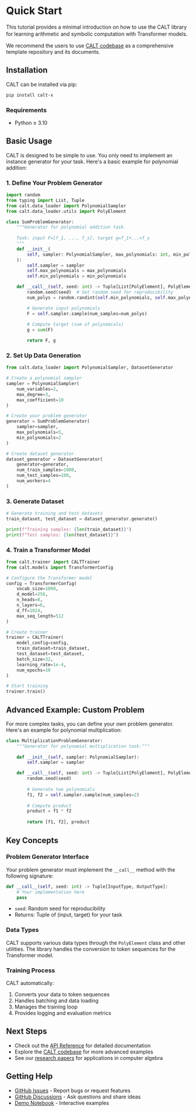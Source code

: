 # Quick Start

This tutorial provides a minimal introduction on how to use the CALT library for learning arithmetic and symbolic computation with Transformer models.　

We recommend the users to use [CALT codebase](https://github.com/HiroshiKERA/calt-codebase) as a comprehensive template repository and its documents.

## Installation

CALT can be installed via pip:

```bash
pip install calt-x
```

### Requirements

- Python ≥ 3.10

## Basic Usage

CALT is designed to be simple to use. You only need to implement an instance generator for your task. Here's a basic example for polynomial addition:

### 1. Define Your Problem Generator

```python
import random
from typing import List, Tuple
from calt.data_loader import PolynomialSampler
from calt.data_loader.utils import PolyElement

class SumProblemGenerator:
    """Generator for polynomial addition task.
    
    Task: input F=[f_1, ..., f_s], target g=f_1+...+f_s
    """
    def __init__(
        self, sampler: PolynomialSampler, max_polynomials: int, min_polynomials: int
    ):
        self.sampler = sampler
        self.max_polynomials = max_polynomials  
        self.min_polynomials = min_polynomials

    def __call__(self, seed: int) -> Tuple[List[PolyElement], PolyElement]:
        random.seed(seed)  # Set random seed for reproducibility
        num_polys = random.randint(self.min_polynomials, self.max_polynomials) 

        # Generate input polynomials
        F = self.sampler.sample(num_samples=num_polys)
        
        # Compute target (sum of polynomials)
        g = sum(F)

        return F, g
```

### 2. Set Up Data Generation

```python
from calt.data_loader import PolynomialSampler, DatasetGenerator

# Create a polynomial sampler
sampler = PolynomialSampler(
    num_variables=2,
    max_degree=3,
    max_coefficient=10
)

# Create your problem generator
generator = SumProblemGenerator(
    sampler=sampler,
    max_polynomials=5,
    min_polynomials=2
)

# Create dataset generator
dataset_generator = DatasetGenerator(
    generator=generator,
    num_train_samples=1000,
    num_test_samples=100,
    num_workers=4
)
```

### 3. Generate Dataset

```python
# Generate training and test datasets
train_dataset, test_dataset = dataset_generator.generate()

print(f"Training samples: {len(train_dataset)}")
print(f"Test samples: {len(test_dataset)}")
```

### 4. Train a Transformer Model

```python
from calt.trainer import CALTTrainer
from calt.models import TransformerConfig

# Configure the Transformer model
config = TransformerConfig(
    vocab_size=1000,
    d_model=256,
    n_heads=8,
    n_layers=6,
    d_ff=1024,
    max_seq_length=512
)

# Create trainer
trainer = CALTTrainer(
    model_config=config,
    train_dataset=train_dataset,
    test_dataset=test_dataset,
    batch_size=32,
    learning_rate=1e-4,
    num_epochs=10
)

# Start training
trainer.train()
```

## Advanced Example: Custom Problem

For more complex tasks, you can define your own problem generator. Here's an example for polynomial multiplication:

```python
class MultiplicationProblemGenerator:
    """Generator for polynomial multiplication task."""
    
    def __init__(self, sampler: PolynomialSampler):
        self.sampler = sampler

    def __call__(self, seed: int) -> Tuple[List[PolyElement], PolyElement]:
        random.seed(seed)
        
        # Generate two polynomials
        f1, f2 = self.sampler.sample(num_samples=2)
        
        # Compute product
        product = f1 * f2
        
        return [f1, f2], product
```

## Key Concepts

### Problem Generator Interface

Your problem generator must implement the `__call__` method with the following signature:

```python
def __call__(self, seed: int) -> Tuple[InputType, OutputType]:
    # Your implementation here
    pass
```

- `seed`: Random seed for reproducibility
- Returns: Tuple of (input, target) for your task

### Data Types

CALT supports various data types through the `PolyElement` class and other utilities. The library handles the conversion to token sequences for the Transformer model.

### Training Process

CALT automatically:
1. Converts your data to token sequences
2. Handles batching and data loading
3. Manages the training loop
4. Provides logging and evaluation metrics

## Next Steps

- Check out the [API Reference](../api/) for detailed documentation
- Explore the [CALT codebase](https://github.com/HiroshiKERA/calt-codebase) for more advanced examples
- See our [research papers](https://arxiv.org/abs/2506.08600) for applications in computer algebra

## Getting Help

- [GitHub Issues](https://github.com/HiroshiKERA/calt/issues) - Report bugs or request features
- [GitHub Discussions](https://github.com/HiroshiKERA/calt/discussions) - Ask questions and share ideas
- [Demo Notebook](https://colab.research.google.com/github/HiroshiKERA/calt/blob/dev/notebooks/demo.ipynb) - Interactive examples 